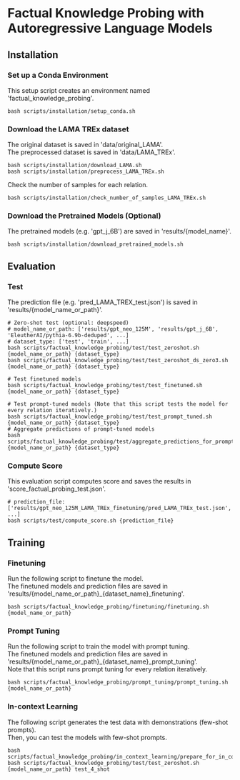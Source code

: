 # Factual Knowledge Probing with Autoregressive Language Models


## Installation

### Set up a Conda Environment
This setup script creates an environment named 'factual_knowledge_probing'.
```
bash scripts/installation/setup_conda.sh
```

### Download the LAMA TREx dataset
The original dataset is saved in 'data/original_LAMA'.  
The preprocessed dataset is saved in 'data/LAMA_TREx'.
```
bash scripts/installation/download_LAMA.sh
bash scripts/installation/preprocess_LAMA_TREx.sh
```

Check the number of samples for each relation.
```
bash scripts/installation/check_number_of_samples_LAMA_TREx.sh
```

### Download the Pretrained Models (Optional)
The pretrained models (e.g. 'gpt_j_6B') are saved in 'results/{model_name}'.
```
bash scripts/installation/download_pretrained_models.sh
```


## Evaluation

### Test
The prediction file (e.g. 'pred_LAMA_TREX_test.json') is saved in 'results/{model_name_or_path}'.
```
# Zero-shot test (optional: deepspeed)
# model_name_or_path: ['results/gpt_neo_125M', 'results/gpt_j_6B', 'EleutherAI/pythia-6.9b-deduped', ...]
# dataset_type: ['test', 'train', ...]
bash scripts/factual_knowledge_probing/test/test_zeroshot.sh {model_name_or_path} {dataset_type}
bash scripts/factual_knowledge_probing/test/test_zeroshot_ds_zero3.sh {model_name_or_path} {dataset_type}

# Test finetuned models
bash scripts/factual_knowledge_probing/test/test_finetuned.sh {model_name_or_path} {dataset_type}

# Test prompt-tuned models (Note that this script tests the model for every relation iteratively.)
bash scripts/factual_knowledge_probing/test/test_prompt_tuned.sh {model_name_or_path} {dataset_type}
# Aggregate predictions of prompt-tuned models
bash scripts/factual_knowledge_probing/test/aggregate_predictions_for_prompt_tuning.sh {model_name_or_path} {dataset_type}
```

### Compute Score
This evaluation script computes score and saves the results in 'score_factual_probing_test.json'.
```
# prediction_file: ['results/gpt_neo_125M_LAMA_TREx_finetuning/pred_LAMA_TREx_test.json', ...]
bash scripts/test/compute_score.sh {prediction_file}
```


## Training

### Finetuning
Run the following script to finetune the model.  
The finetuned models and prediction files are saved in 'results/{model_name_or_path}_{dataset_name}_finetuning'.
```
bash scripts/factual_knowledge_probing/finetuning/finetuning.sh {model_name_or_path}
```

### Prompt Tuning
Run the following script to train the model with prompt tuning.  
The finetuned models and prediction files are saved in 'results/{model_name_or_path}_{dataset_name}_prompt_tuning'.  
Note that this script runs prompt tuning for every relation iteratively.
```
bash scripts/factual_knowledge_probing/prompt_tuning/prompt_tuning.sh {model_name_or_path}
```

### In-context Learning
The following script generates the test data with demonstrations (few-shot prompts).  
Then, you can test the models with few-shot prompts.
```
bash scripts/factual_knowledge_probing/in_context_learning/prepare_for_in_context_learning.sh
bash scripts/factual_knowledge_probing/test/test_zeroshot.sh {model_name_or_path} test_4_shot
```